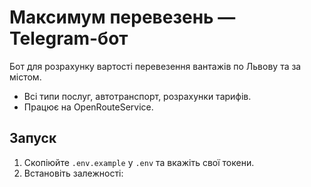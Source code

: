 # Максимум перевезень — Telegram-бот

Бот для розрахунку вартості перевезення вантажів по Львову та за містом.
- Всі типи послуг, автотранспорт, розрахунки тарифів.
- Працює на OpenRouteService.

## Запуск

1. Скопіюйте `.env.example` у `.env` та вкажіть свої токени.
2. Встановіть залежності:
